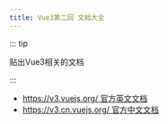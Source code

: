 ```yaml
---
title: Vue3第二回 文档大全
---
```


::: tip

贴出Vue3相关的文档

::: 

- [https://v3.vuejs.org/ 官方英文文档](https://v3.vuejs.org/)
- [https://v3.cn.vuejs.org/ 官方中文文档](https://v3.cn.vuejs.org/)